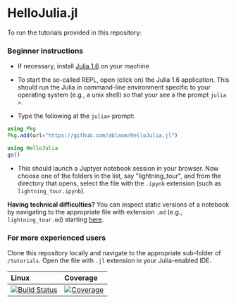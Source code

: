# HelloJulia.jl

To run the tutorials provided in this repository:

### Beginner instructions

- If necessary, install [Julia 1.6](https://julialang.org/download/)
  on your machine

- To start the so-called REPL, open (click on) the Julia 1.6
  application. This should run the Julia in command-line environment
  specific to your operating system (e.g., a unix shell) so that your
  see a the prompt `julia >`.

- Type the following at the `julia>` prompt:

```julia
using Pkg
Pkg.add(url="https://github.com/ablaom/HelloJulia.jl")

using HelloJulia
go()
```

- This should launch a Juptyer notebook session in your browser. Now
  choose one of the folders in the list, say "lightning_tour", and
  from the directory that opens, select the file with the `.ipynb`
  extension (such as `lightning_tour.ipynb`).
  
**Having technical difficulties?** You can inspect static versions of
a notebook by navigating to the appropriate file with extension `.md`
(e.g., `lightning_tour.md`) starting
[here](https://github.com/ablaom/HelloJulia.jl/tree/dev/tutorials/).

### For more experienced users

Clone this repository locally and navigate to the appropriate sub-folder of
`/tutorials`. Open the file with `.jl` extension in your Julia-enabled
IDE.


| Linux | Coverage |
| :------------ | :------- |
| [![Build Status](https://github.com/ablaom/HelloJulia.jl/workflows/CI/badge.svg)](https://github.com/ablaom/HelloJulia.jl/actions) | [![Coverage](https://codecov.io/gh/ablaom/HelloJulia.jl/branch/master/graph/badge.svg)](https://codecov.io/github/ablaom/HelloJulia.jl?branch=master) |
